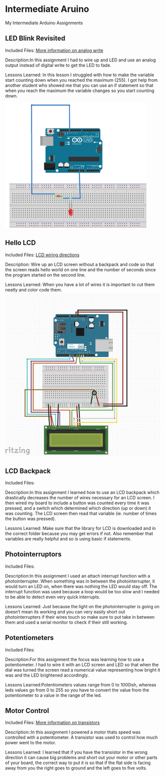 # Intermediate Aruino
 My Intermediate Arduino Assignments 
 ## LED Blink Revisited
Included Files: [More information on analog write](https://www.arduino.cc/reference/en/language/functions/analog-io/analogwrite/)

Description:In this assignment I had to wire up and LED and use an analog output instead of digital write to get the LED to fade. 

Lessons Learned: In this lesson I struggled with how to make the variable start counting down when you reached the maximum (255). I got help from another student who showed me that you can use an if statement so that when you reach the maximum the variable changes so you start counting down. 

![alt text](https://github.com/jbrown56/Intermediate-Arduino/blob/master/Led_Blink_revisited/LED_Blink_Revisited_fritzing.PNG)
## Hello LCD
Included Files: [LCD wiring directions](https://learn.adafruit.com/character-lcds/wiring-a-character-lcd)

Description: Wire up an LCD screen without a backpack and code so that the screen reads hello world on one line and the number of seconds since the program started on the second line. 

Lessons Learned: When you have a lot of wires it is important to cut them neatly and color code them. 
![alt text](https://github.com/jbrown56/Intermediate-Arduino/blob/master/hello_LCD/hello_lcd_fritzing.jpeg)
## LCD Backpack
Included Files:

Description:In this assignment I learned how to use an LCD backpack which drastically decreases the number of wires necessary for an LCD screen. I then wired my board to include a button was counted every time it was pressed, and a switch which determined which direction (up or down) it was counting. The LCD screen then read that variable (ie. number of times the button was pressed). 

Lessons Learned: Make sure that the library for LCD is downloaded and in the correct folder because you may get errors if not. Also remember that variables are really helpful and so is using basic if statements. 

## Photointerruptors
Included Files:

Description:In this assignment I used an attach interrupt function with a photointerrupter. When something was in between the photointerrupter, it would turn an LED on, when there was nothing the LED would stay off. The interrupt function was used because a loop would be too slow and I needed to be able to detect even very quick interrupts.

Lessons Learned: Just because the light on the photointerrupter is going on doesn’t mean its working and you can very easily short out photointerrupters if their wires touch so make sure to put take in between them and used a serial monitor to check if their still working. 

## Potentiometers
Included Files:

Description:For this assignment the focus was learning how to use a potentiometer. I had to wire it with an LCD screen and LED so that when the dial was turned the screen read a numerical value representing how bright it was and the LED brightened accordingly.

Lessons Learned:Potentiometers values range from 0 to 1000ish, whereas leds values go from 0 to 255 so you have to convert the value from the potentiometer to a value in the range of the led. 

## Motor Control
Included Files: [More information on transistors](https://www.arduino.cc/en/Tutorial/TransistorMotorControl)

Description::In this assignment I powered a motor thats speed was controlled with a potentiometer. A transistor was used to control how much power  went to the motor. 

Lessons Learned:  I learned that if you have the transistor in the wrong direction it can cause big problems and short out your motor or other parts of your board, the correct way to put it is so that if the flat side is facing away from you the right goes to ground and the left goes to five volts. 




